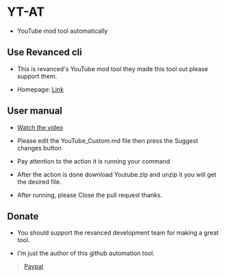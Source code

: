 # YT-AT

- YouTube mod tool automatically

**Use Revanced cli**
---

- This is revanced's YouTube mod tool they made this tool out please support them.

- Homepage: [Link](https://github.com/revanced)

**User manual**
---

- [Watch the video](https://youtu.be/hOH-OyV4MI8)

- Please edit the YouTube_Custom.md file then press the Suggest changes button

- Pay attention to the action it is running your command

- After the action is done download Youtube.zip and unzip it you will get the desired file.

- After running, please Close the pull request thanks.

**Donate**
---

- You should support the revanced development team for making a great tool.

- I'm just the author of this github automation tool.

> [Paypal](http://paypal.me/kakathic)






